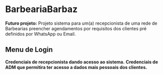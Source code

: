 # BarbeariaBarbaz

**Futuro projeto:**
Projeto sistema para um(a) recepcionista de uma rede de Barbearias preencher agendamentos por requisitos dos clientes pré definidos por WhatsApp ou Email.

## Menu de Login
**Credenciais de recepcionista dando acesso ao sistema.**
**Credenciais de ADM que permitira ter acesso a dados mais pessoais dos clientes.**

